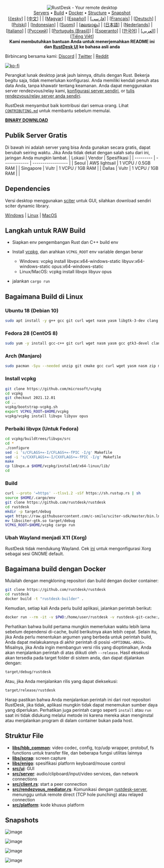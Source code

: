 <p align="center">
  <img src="logo-header.svg" alt="RustDesk - Your remote desktop"><br>
  <a href="#free-public-servers">Servers</a> •
  <a href="#raw-steps-to-build">Build</a> •
  <a href="#how-to-build-with-docker">Docker</a> •
  <a href="#file-structure">Structure</a> •
  <a href="#snapshot">Snapshot</a><br>
  [<a href="README-CS.md">česky</a>] | [<a href="README-ZH.md">中文</a>] | | [<a href="README-HU.md">Magyar</a>] | [<a href="README-ES.md">Español</a>] | [<a href="README-FA.md">فارسی</a>] | [<a href="README-FR.md">Français</a>] | [<a href="README-DE.md">Deutsch</a>] | [<a href="README-PL.md">Polski</a>] | [<a href="README-ID.md">Indonesian</a>] | [<a href="README-FI.md">Suomi</a>] | [<a href="README-ML.md">മലയാളം</a>] | [<a href="README-JP.md">日本語</a>] | [<a href="README-NL.md">Nederlands</a>] | [<a href="README-IT.md">Italiano</a>] | [<a href="README-RU.md">Русский</a>] | [<a href="README-PTBR.md">Português (Brasil)</a>] | [<a href="README-EO.md">Esperanto</a>] | [<a href="README-KR.md">한국어</a>] | [<a href="README-AR.md">العربي</a>] | [<a href="README-VN.md">Tiếng Việt</a>]<br>
  <b>Kami membutuhkan bantuan Anda untuk menerjemahkan README ini dan <a href="https://github.com/rustdesk/rustdesk/tree/master/src/lang">RustDesk UI</a> ke bahasa asli anda</b>
</p>

Birbincang bersama kami: [Discord](https://discord.gg/nDceKgxnkV) | [Twitter](https://twitter.com/rustdesk) | [Reddit](https://www.reddit.com/r/rustdesk)

[![ko-fi](https://ko-fi.com/img/githubbutton_sm.svg)](https://ko-fi.com/I2I04VU09)

Perangkat lunak desktop jarak jauh lainnya, ditulis dengan Rust. Bekerja begitu saja, tidak memerlukan konfigurasi. Anda memiliki kendali penuh atas data Anda, tanpa khawatir tentang keamanan. Anda dapat menggunakan server rendezvous/relay kami, [konfigurasi server sendiri](https://rustdesk.com/server), or [tulis rendezvous/relay server anda sendiri](https://github.com/rustdesk/rustdesk-server-demo).

RustDesk menyambut baik kontribusi dari semua orang. Lihat [`CONTRIBUTING.md`](CONTRIBUTING.md) untuk membantu sebelum memulai.

[**BINARY DOWNLOAD**](https://github.com/rustdesk/rustdesk/releases)

## Publik Server Gratis

Di bawah ini adalah server yang bisa Anda gunakan secara gratis, dapat berubah seiring waktu. Jika Anda tidak dekat dengan salah satu dari ini, jaringan Anda mungkin lambat.
| Lokasi | Vendor | Spesifikasi |
| --------- | ------------- | ------------------ |
| Seoul | AWS lightsail | 1 VCPU / 0.5GB RAM |
| Singapore | Vultr | 1 VCPU / 1GB RAM |
| Dallas | Vultr | 1 VCPU / 1GB RAM | |

## Dependencies

Versi desktop menggunakan [sciter](https://sciter.com/) untuk GUI, silahkan download sendiri sciter dynamic library.

[Windows](https://raw.githubusercontent.com/c-smile/sciter-sdk/master/bin.win/x64/sciter.dll) |
[Linux](https://raw.githubusercontent.com/c-smile/sciter-sdk/master/bin.lnx/x64/libsciter-gtk.so) |
[MacOS](https://raw.githubusercontent.com/c-smile/sciter-sdk/master/bin.osx/libsciter.dylib)

## Langkah untuk RAW Build

- Siapkan env pengembangan Rust dan C++ build env

- Install [vcpkg](https://github.com/microsoft/vcpkg), dan arahkan `VCPKG_ROOT` env variable dengan benar

  - Windows: vcpkg install libvpx:x64-windows-static libyuv:x64-windows-static opus:x64-windows-static
  - Linux/MacOS: vcpkg install libvpx libyuv opus

- jalankan `cargo run`

## Bagaimana Build di Linux

### Ubuntu 18 (Debian 10)

```sh
sudo apt install -y g++ gcc git curl wget nasm yasm libgtk-3-dev clang libxcb-randr0-dev libxdo-dev libxfixes-dev libxcb-shape0-dev libxcb-xfixes0-dev libasound2-dev libpulse-dev cmake
```

### Fedora 28 (CentOS 8)

```sh
sudo yum -y install gcc-c++ git curl wget nasm yasm gcc gtk3-devel clang libxcb-devel libxdo-devel libXfixes-devel pulseaudio-libs-devel cmake alsa-lib-devel
```

### Arch (Manjaro)

```sh
sudo pacman -Syu --needed unzip git cmake gcc curl wget yasm nasm zip make pkg-config clang gtk3 xdotool libxcb libxfixes alsa-lib pulseaudio
```

### Install vcpkg

```sh
git clone https://github.com/microsoft/vcpkg
cd vcpkg
git checkout 2021.12.01
cd ..
vcpkg/bootstrap-vcpkg.sh
export VCPKG_ROOT=$HOME/vcpkg
vcpkg/vcpkg install libvpx libyuv opus
```

### Perbaiki libvpx (Untuk Fedora)

```sh
cd vcpkg/buildtrees/libvpx/src
cd *
./configure
sed -i 's/CFLAGS+=-I/CFLAGS+=-fPIC -I/g' Makefile
sed -i 's/CXXFLAGS+=-I/CXXFLAGS+=-fPIC -I/g' Makefile
make
cp libvpx.a $HOME/vcpkg/installed/x64-linux/lib/
cd
```

### Build

```sh
curl --proto '=https' --tlsv1.2 -sSf https://sh.rustup.rs | sh
source $HOME/.cargo/env
git clone https://github.com/rustdesk/rustdesk
cd rustdesk
mkdir -p target/debug
wget https://raw.githubusercontent.com/c-smile/sciter-sdk/master/bin.lnx/x64/libsciter-gtk.so
mv libsciter-gtk.so target/debug
VCPKG_ROOT=$HOME/vcpkg cargo run
```

### Ubah Wayland menjadi X11 (Xorg)

RustDesk tidak mendukung Wayland. Cek [ini](https://docs.fedoraproject.org/en-US/quick-docs/configuring-xorg-as-default-gnome-session/) untuk mengonfigurasi Xorg sebagai sesi GNOME default.

## Bagaimana build dengan Docker

Mulailah dengan mengkloning repositori dan build dengan docker container:

```sh
git clone https://github.com/rustdesk/rustdesk
cd rustdesk
docker build -t "rustdesk-builder" .
```

Kemudian, setiap kali Anda perlu build aplikasi, jalankan perintah berikut:

```sh
docker run --rm -it -v $PWD:/home/user/rustdesk -v rustdesk-git-cache:/home/user/.cargo/git -v rustdesk-registry-cache:/home/user/.cargo/registry -e PUID="$(id -u)" -e PGID="$(id -g)" rustdesk-builder
```

Perhatikan bahwa build pertama mungkin memerlukan waktu lebih lama sebelum dependensi di-cache, build berikutnya akan lebih cepat. Selain itu, jika Anda perlu menentukan argumen yang berbeda untuk perintah build, Anda dapat melakukannya di akhir perintah di posisi `<OPTIONAL-ARGS>`. Misalnya, jika Anda ingin membangun versi rilis yang dioptimalkan, Anda akan menjalankan perintah di atas diikuti oleh `--release`. Hasil eksekusi akan tersedia pada target folder di sistem anda, dan dapat dijalankan dengan:

```sh
target/debug/rustdesk
```

Atau, jika Anda menjalankan rilis yang dapat dieksekusi:

```sh
target/release/rustdesk
```

Harap pastikan bahwa Anda menjalankan perintah ini dari root repositori RustDesk, jika tidak, aplikasi mungkin tidak dapat menemukan sumber daya yang diperlukan. Perhatikan juga perintah cargo seperti `install` atau `run` saat ini tidak didukung melalui metode ini karena mereka akan menginstal atau menjalankan program di dalam container bukan pada host.

## Struktur File

- **[libs/hbb_common](https://github.com/rustdesk/rustdesk/tree/master/libs/hbb_common)**: video codec, config, tcp/udp wrapper, protobuf, fs functions untuk transfer file, dan beberapa fungsi utilitas lainnya
- **[libs/scrap](https://github.com/rustdesk/rustdesk/tree/master/libs/scrap)**: screen capture
- **[libs/enigo](https://github.com/rustdesk/rustdesk/tree/master/libs/enigo)**: spesifikasi platform keyboard/mouse control
- **[src/ui](https://github.com/rustdesk/rustdesk/tree/master/src/ui)**: GUI
- **[src/server](https://github.com/rustdesk/rustdesk/tree/master/src/server)**: audio/clipboard/input/video services, dan network connections
- **[src/client.rs](https://github.com/rustdesk/rustdesk/tree/master/src/client.rs)**: start a peer connection
- **[src/rendezvous_mediator.rs](https://github.com/rustdesk/rustdesk/tree/master/src/rendezvous_mediator.rs)**: Komunikasi dengan [rustdesk-server](https://github.com/rustdesk/rustdesk-server), menunggu untuk remote direct (TCP hole punching) atau relayed connection
- **[src/platform](https://github.com/rustdesk/rustdesk/tree/master/src/platform)**: kode khusus platform

## Snapshots

![image](https://user-images.githubusercontent.com/71636191/113112362-ae4deb80-923b-11eb-957d-ff88daad4f06.png)

![image](https://user-images.githubusercontent.com/71636191/113112619-f705a480-923b-11eb-911d-97e984ef52b6.png)

![image](https://user-images.githubusercontent.com/71636191/113112857-3fbd5d80-923c-11eb-9836-768325faf906.png)

![image](https://user-images.githubusercontent.com/71636191/135385039-38fdbd72-379a-422d-b97f-33df71fb1cec.png)
